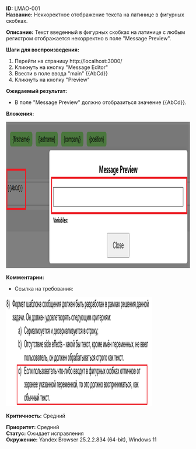 **ID:** LMAO-001  
**Название:** Неккоректное отображение текста на латинице в фигурных скобках.

**Описание:** Текст введенный в фигурных скобках на латинице с любым регистром отображается некорректно в поле "Message Preview". 

**Шаги для воспроизведения:**
1. Перейти на страницу http://localhost:3000/
2. Кликнуть на кнопку "Message Editor"
3. Ввести в поле ввода "main" {{AbCd}}
4. Кликнуть на кнопку "Preview"

**Ожидаемый результат:**
- В поле "Message Preview" должно отобразиться значение {{AbCd}}.

**Вложения:** 

<img src="https://raw.githubusercontent.com/temakarkz/Portfolio/refs/heads/main/Bug-reports%20Message%20Template%20Editor/Media/Снимок%20экрана%202025-04-05%20141701.png" width="600" height="400">

**Комментарии:**
- Ссылка на требования:

<img src = "https://raw.githubusercontent.com/temakarkz/Portfolio/refs/heads/main/Bug-reports%20Message%20Template%20Editor/Media/Снимок%20экрана%202025-04-05%20001043.png" width="400" height="300">


**Критичность:** Средний

**Приоритет:** Средний  
**Статус:** Ожидает исправления  
**Окружение:** Yandex Browser 25.2.2.834 (64-bit), Windows 11  
